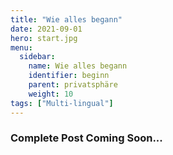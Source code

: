 ```yaml
---
title: "Wie alles begann"
date: 2021-09-01
hero: start.jpg
menu:
  sidebar:
    name: Wie alles begann
    identifier: beginn
    parent: privatsphäre
    weight: 10
tags: ["Multi-lingual"]
---
```

### Complete Post Coming Soon...
